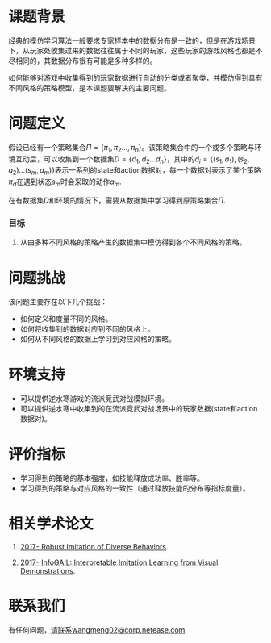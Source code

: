 # 课题背景

经典的模仿学习算法一般要求专家样本中的数据分布是一致的，但是在游戏场景下，从玩家处收集过来的数据往往属于不同的玩家，这些玩家的游戏风格也都是不尽相同的，其数据分布很有可能是多种多样的。

如何能够对游戏中收集得到的玩家数据进行自动的分类或者聚类，并模仿得到具有不同风格的策略模型，是本课题要解决的主要问题。

# 问题定义

假设已经有一个策略集合$\Pi=\{{\pi_1,\pi_2...,\pi_n\}}$。该策略集合中的一个或多个策略与环境互动后，可以收集到一个数据集$D=\{d_1,d_2...d_n\}$，其中的$d_i=\{(s_1,a_1), (s_2,a_2)...(s_m,a_m)\}$表示一系列的state和action数据对，每一个数据对表示了某个策略$\pi_d$在遇到状态$s_m$时会采取的动作$a_m$.

在有数据集$D$和环境的情况下，需要从数据集中学习得到原策略集合$\Pi$.

### 目标

1. 从由多种不同风格的策略产生的数据集中模仿得到各个不同风格的策略。

# 问题挑战

该问题主要存在以下几个挑战：

- 如何定义和度量不同的风格。
- 如何将收集到的数据对应到不同的风格上。
- 如何从不同风格的数据上学习到对应风格的策略。

# 环境支持

- 可以提供逆水寒游戏的流派竞武对战模拟环境。
- 可以提供逆水寒中收集到的在流派竞武对战场景中的玩家数据(state和action数据对)。

# 评价指标

- 学习得到的策略的基本强度，如技能释放成功率、胜率等。
- 学习得到的策略与对应风格的一致性（通过释放技能的分布等指标度量）。

# 相关学术论文

1. [2017- Robust Imitation of Diverse Behaviors](http://papers.nips.cc/paper/7116-robust-imitation-of-diverse-behaviors).

2. [2017- InfoGAIL: Interpretable Imitation Learning from Visual Demonstrations](http://papers.nips.cc/paper/6971-infogail-interpretable-imitation-learning-from-visual-demonstrations).

# 联系我们

有任何问题，请联系wangmeng02@corp.netease.com